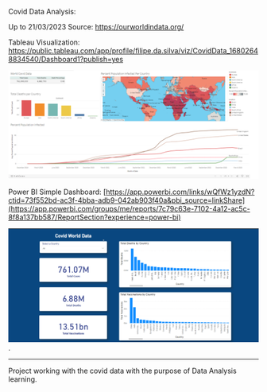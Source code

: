 Covid Data Analysis:


Up to 21/03/2023
Source: https://ourworldindata.org/

Tableau Visualization: https://public.tableau.com/app/profile/filipe.da.silva/viz/CovidData_16802648834540/Dashboard1?publish=yes

![Tableau Dashboard1](https://github.com/silvafilipeuk/Covid-Data/blob/main/images/Tableau%20-%20Dashboard%201.png?raw=true)

Power BI Simple Dashboard: [https://app.powerbi.com/links/wQfWz1yzdN?ctid=73f552bd-ac3f-4bba-adb9-042ab903f40a&pbi_source=linkShare](https://app.powerbi.com/groups/me/reports/7c79c63e-7102-4a12-ac5c-8f8a137bb587/ReportSection?experience=power-bi)

![PowerBI Dashboard](https://github.com/silvafilipeuk/Covid-Data/blob/main/images/PowerBI%20-%20Dashboard%201.png?raw=true).


---------------------

Project working with the covid data with the purpose of Data Analysis learning.
